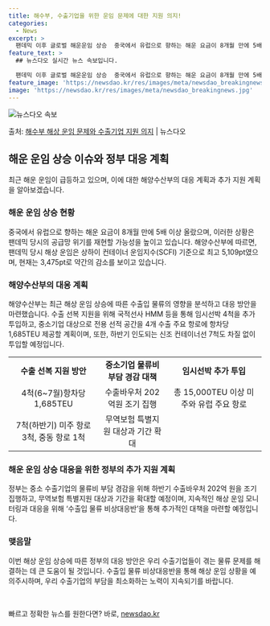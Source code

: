 ```yaml
---
title: 해수부, 수출기업을 위한 운임 문제에 대한 지원 의지!
categories:
  - News
excerpt: >
  팬데믹 이후 글로벌 해운운임 상승  중국에서 유럽으로 향하는 해운 요금이 8개월 만에 5배 이상 올랐습니다.…
feature_text: >
  ## 뉴스다오 실시간 뉴스 속보입니다.

  팬데믹 이후 글로벌 해운운임 상승  중국에서 유럽으로 향하는 해운 요금이 8개월 만에 5배 이상 올랐습니다.…
feature_image: 'https://newsdao.kr/res/images/meta/newsdao_breakingnews.jpg'
image: 'https://newsdao.kr/res/images/meta/newsdao_breakingnews.jpg'
---
```


![뉴스다오 속보](https://newsdao.kr/res/images/meta/newsdao_breakingnews.jpg)

<p>출처: <a href="https://newsdao.kr/4458" rel="dofollow">해수부 해상 운임 문제와 수출기업 지원 의지</a> | 뉴스다오</p>

<h2 data-ke-size="size26">해운 운임 상승 이슈와 정부 대응 계획</h2>
<p data-ke-size="size16">최근 해운 운임이 급등하고 있으며, 이에 대한 해양수산부의 대응 계획과 추가 지원 계획을 알아보겠습니다.</p>
<h3>해운 운임 상승 현황</h3>
<p data-ke-size="size16">중국에서 유럽으로 향하는 해운 요금이 8개월 만에 5배 이상 올랐으며, 이러한 상황은 팬데믹 당시의 공급망 위기를 재현할 가능성을 높이고 있습니다. 해양수산부에 따르면, 팬데믹 당시 해상 운임은 상하이 컨테이너 운임지수(SCFI) 기준으로 최고 5,109pt였으며, 현재는 3,475pt로 약간의 감소를 보이고 있습니다.</p>
<h3>해양수산부의 대응 계획</h3>
<p data-ke-size="size16">해양수산부는 최근 해상 운임 상승에 따른 수출입 물류의 영향을 분석하고 대응 방안을 마련했습니다. 수출 선복 지원을 위해 국적선사 HMM 등을 통해 임시선박 4척을 추가 투입하고, 중소기업 대상으로 전용 선적 공간을 4개 수출 주요 항로에 항차당 1,685TEU 제공할 계획이며, 또한, 하반기 인도되는 신조 컨테이너선 7척도 차질 없이 투입할 예정입니다.</p>
<table>
  <tr>
    <td style="text-align: center; height: 17px;"><b>수출 선복 지원 방안</b></td>
    <td style="text-align: center; height: 17px;"><b>중소기업 물류비 부담 경감 대책</b></td>
    <td style="text-align: center; height: 17px;"><b>임시선박 추가 투입</b></td>
  </tr>
  <tr>
    <td style="text-align: center; height: 17px;">4척(6~7월)항차당 1,685TEU</td>
    <td style="text-align: center; height: 17px;">수출바우처 202억원 조기 집행</td>
    <td style="text-align: center; height: 17px;">총 15,000TEU 이상 미주와 유럽 주요 항로</td>
  </tr>
  <tr>
    <td style="text-align: center; height: 17px;">7척(하반기) 미주 항로 3척, 중동 항로 1척</td>
    <td style="text-align: center; height: 17px;">무역보험 특별지원 대상과 기간 확대</td>
    <td style="text-align: center; height: 17px;"></td>
  </tr>
</table>
<h3>해운 운임 상승 대응을 위한 정부의 추가 지원 계획</h3>
<p data-ke-size="size16">정부는 중소 수출기업의 물류비 부담 경감을 위해 하반기 수출바우처 202억 원을 조기 집행하고, 무역보험 특별지원 대상과 기간을 확대할 예정이며, 지속적인 해상 운임 모니터링과 대응을 위해 ‘수출입 물류 비상대응반’을 통해 추가적인 대책을 마련할 예정입니다.</p>
<h3>맺음말</h3>
<p data-ke-size="size16">이번 해상 운임 상승에 따른 정부의 대응 방안은 우리 수출기업들이 겪는 물류 문제를 해결하는 데 큰 도움이 될 것입니다. 수출입 물류 비상대응반을 통해 해상 운임 상황을 예의주시하며, 우리 수출기업의 부담을 최소화하는 노력이 지속되기를 바랍니다.</p>
<p data-ke-size="size16">&nbsp;</p> 

빠르고 정확한 뉴스를 원한다면? 바로, <a href="https://newsdao.kr" rel="dofollow">newsdao.kr</a>


